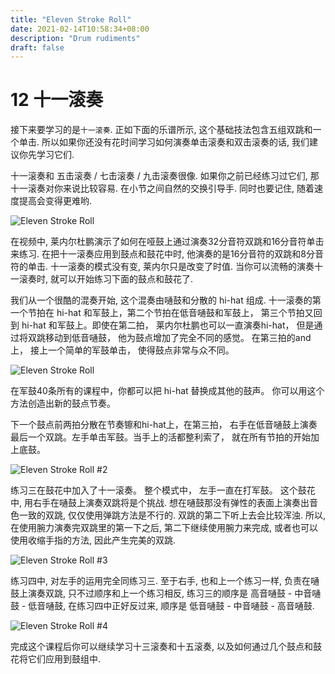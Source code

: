 ```yaml
---
title: "Eleven Stroke Roll"
date: 2021-02-14T10:58:34+08:00
description: "Drum rudiments"
draft: false
---
```


# 12 十一滚奏

接下来要学习的是`十一滚奏`. 正如下面的乐谱所示, 这个基础技法包含五组双跳和一个单击. 所以如果你还没有花时间学习如何演奏单击滚奏和双击滚奏的话, 我们建议你先学习它们. 

十一滚奏和 五击滚奏 / 七击滚奏 / 九击滚奏很像. 如果你之前已经练习过它们, 那十一滚奏对你来说比较容易. 在小节之间自然的交换引导手. 同时也要记住, 随着速度提高会变得更难哟.

![Eleven Stroke Roll](https://i.loli.net/2021/02/14/sjOWC2DmbUNr9lx.gif)

在视频中, 莱内尔杜鹏演示了如何在哑鼓上通过演奏32分音符双跳和16分音符单击来练习. 在把十一滚奏应用到鼓点和鼓花中时, 他演奏的是16分音符的双跳和8分音符的单击. 十一滚奏的模式没有变, 莱内尔只是改变了时值. 当你可以流畅的演奏十一滚奏时, 就可以开始练习下面的鼓点和鼓花了.

我们从一个很酷的混奏开始, 这个混奏由嗵鼓和分散的 hi-hat 组成. 十一滚奏的第一个节拍在 hi-hat 和军鼓上，第二个节拍在低音嗵鼓和军鼓上， 第三个节拍又回到 hi-hat 和军鼓上。即使在第二拍， 莱内尔杜鹏也可以一直演奏hi-hat， 但是通过将双跳移动到低音嗵鼓， 他为鼓点增加了完全不同的感觉。 在第三拍的and 上， 接上一个简单的军鼓单击， 使得鼓点非常与众不同。

![Eleven Stroke Roll](https://i.loli.net/2021/02/14/ian9uhOBTD4vGtk.gif)

在军鼓40条所有的课程中，你都可以把 hi-hat 替换成其他的鼓声。 你可以用这个方法创造出新的鼓点节奏。

下一个鼓点前两拍分散在节奏镲和hi-hat上，在第三拍， 右手在低音嗵鼓上演奏最后一个双跳。左手单击军鼓。当手上的活都整利索了， 就在所有节拍的开始加上底鼓。

![Eleven Stroke Roll #2](https://i.loli.net/2021/02/14/VIfLOlqK58eDjQz.gif)

练习三在鼓花中加入了十一滚奏。 整个模式中， 左手一直在打军鼓。 这个鼓花中, 用右手在嗵鼓上演奏双跳将是个挑战. 想在嗵鼓那没有弹性的表面上演奏出音色一致的双跳, 仅仅使用弹跳方法是不行的. 双跳的第二下听上去会比较浑浊. 所以, 在使用腕力演奏完双跳里的第一下之后, 第二下继续使用腕力来完成, 或者也可以使用收缩手指的方法, 因此产生完美的双跳.

![Eleven Stroke Roll #3](https://i.loli.net/2021/02/14/2awLSu5ZRpz8HOC.gif)

练习四中, 对左手的运用完全同练习三. 至于右手, 也和上一个练习一样, 负责在嗵鼓上演奏双跳, 只不过顺序和上一个练习相反, 练习三的顺序是 高音嗵鼓 - 中音嗵鼓 - 低音嗵鼓, 在练习四中正好反过来, 顺序是 低音嗵鼓 - 中音嗵鼓 - 高音嗵鼓.

![Eleven Stroke Roll #4](https://i.loli.net/2021/02/14/DyNPEOfSKuhLZjs.gif)

完成这个课程后你可以继续学习十三滚奏和十五滚奏, 以及如何通过几个鼓点和鼓花将它们应用到鼓组中.
